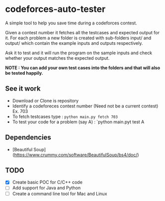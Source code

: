 # codeforces-auto-tester

A simple tool to help you save time during a codeforces contest.

Given a contest number it fetches all the testcases and expected output for it. For each problem a new folder is created with sub-folders input/ and output/ which contain the example inputs and outputs respectively.

Ask it to test and it will run the program on the sample inputs and check whether your output matches the expected output.

**NOTE : You can add your own test cases into the folders and that will also be tested happily.**

## See it work
- Download or Clone is repository
- Identify a codeforeces contest number (Need not be a current contest) Ex. 703
- To fetch testcases type : `python main.py fetch 703`
- To test your code for a problem (say A)  : `python main.pyt test A

## Dependencies
- [Beautiful Soup] (https://www.crummy.com/software/BeautifulSoup/bs4/doc/)

## TODO
- [x] Create basic POC for C/C++ code
- [ ] Add support for Java and Python
- [ ] Create a command line tool for Mac and Linux
